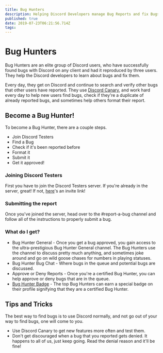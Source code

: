 ```yaml
---
title: Bug Hunters
description: Helping Discord Developers manage Bug Reports and fix Bugs
published: true
date: 2019-07-23T06:21:56.714Z
tags: 
---
```


# Bug Hunters
Bug Hunters are an elite group of Discord users, who have successfully found bugs with Discord on any client and had it reproduced by three users. They help the Discord developers to learn about bugs and fix them.

Every day, they get on Discord and continue to search and verify other bugs that other users have reported. They use [Discord Canary](/canary), and work hard every day to help new users find bugs, check if they're a duplicate of already reported bugs, and sometimes help others format their report.

## Become a Bug Hunter!
To become a Bug Hunter, there are a couple steps.

* Join Discord Testers
* Find a Bug
* Check if it's been reported before
* Format it
* Submit it
* Get it approved!

### Joining Discord Testers
First you have to join the Discord Testers server. If you're already in the server, great! If not, [here](http://discord.gg/discord-testers)'s an invite link!

### Submitting the report
Once you've joined the server, head over to the #report-a-bug channel and follow all of the instructions to properly submit a bug. 

### What do I get?
* Bug Hunter General - Once you get a bug approved, you gain access to the ultra-prestigious Bug Hunter General channel. The Bug Hunters use the channel to discuss pretty much anything, and sometimes joke around and go on wild goose chases for numbers in playing statuses.
* Bug Hunter Bug Chat - Where bugs in the queue and potential bugs are discussed.
* Approve or Deny Reports - Once you're a certified Bug Hunter, you can help approve or deny bugs that are in the queue.
* [Bug Hunter Badge](https://discordia.me/badges#discord-bug-hunter) - The top Bug Hunters can earn a special badge on their profile signifying that they are a certified Bug Hunter.

## Tips and Tricks
The best way to find bugs is to use Discord normally, and not go out of your way to find bugs, one will come to you. 
* Use Discord Canary to get new features more often and test them. 
* Don't get discouraged when a bug that you reported gets denied. It happens to all of us, just keep going. Read the denial reason and it'll be fine!